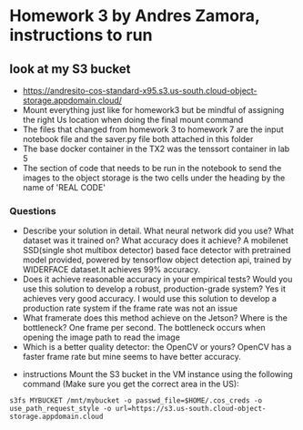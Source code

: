 # Homework 3 by Andres Zamora, instructions to run

## look at my S3 bucket
- https://andresito-cos-standard-x95.s3.us-south.cloud-object-storage.appdomain.cloud/
- Mount everything just like for homework3 but be mindful of assigning the right Us location when doing the final mount command
- The files that changed from homework 3 to homework 7 are the input notebook file and the saver.py file both attached in this folder
- The base docker container in the TX2 was the tenssort container in lab 5
- The section of code that needs to be run in the notebook to send the images to the object storage is the two cells under the heading by the name of 'REAL CODE'
### Questions
* Describe your solution in detail.  What neural network did you use? What dataset was it trained on? What accuracy does it achieve?
A mobilenet SSD(single shot multibox detector) based face detector with pretrained model provided, powered by tensorflow object detection api, trained by WIDERFACE dataset.It achieves 99% accuracy.
* Does it achieve reasonable accuracy in your empirical tests? Would you use this solution to develop a robust, production-grade system?
Yes it achieves very good accuracy. I would use this solution to develop a production rate system if the frame rate was not an issue
* What framerate does this method achieve on the Jetson? Where is the bottleneck? 
One frame per second. The bottleneck occurs when opening the image path to read the image
* Which is a better quality detector: the OpenCV or yours? 
OpenCV has a faster frame rate but mine seems to have better accuracy.

- instructions Mount the S3 bucket in the VM instance using the following command (Make sure you get the correct area in the US):

```
s3fs MYBUCKET /mnt/mybucket -o passwd_file=$HOME/.cos_creds -o use_path_request_style -o url=https://s3.us-south.cloud-object-storage.appdomain.cloud
```
